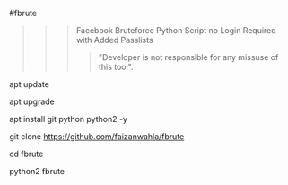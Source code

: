 #fbrute
>>>Facebook Bruteforce Python Script no Login Required  with Added Passlists 
>>>>"Developer is not responsible for any missuse of this tool".

apt update 

apt upgrade

apt install git python python2 -y

git clone https://github.com/faizanwahla/fbrute

cd fbrute

python2 fbrute
